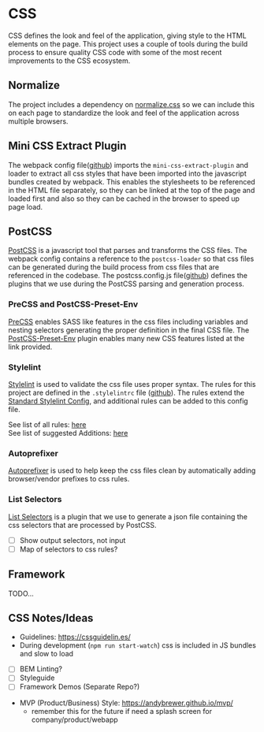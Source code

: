 # CSS
CSS defines the look and feel of the application, giving style to the HTML elements on the page. This project
uses a couple of tools during the build process to ensure quality CSS code with some of the most recent improvements to the CSS ecosystem.

## Normalize
The project includes a dependency on [normalize.css](http://necolas.github.io/normalize.css/) so we can include
this on each page to standardize the look and feel of the application across multiple browsers.

## Mini CSS Extract Plugin
The webpack config file([github](https://github.com/devlinjunker/template.webpack.fend/blob/master/webpack.config.js))
imports the `mini-css-extract-plugin` and loader to extract all css styles that have been imported into the
javascript bundles created by webpack. This enables the stylesheets to be referenced in the HTML file
separately, so they can be linked at the top of the page and loaded first and also so they can be cached in
the browser to speed up page load.

## PostCSS
[PostCSS](https://postcss.org/) is a javascript tool that parses and transforms the CSS files. The webpack
config contains a reference to the `postcss-loader` so that css files can be generated during the
build process from css files that are referenced in the codebase. The postcss.config.js file([github](https://github.com/devlinjunker/template.webpack.fend/blob/master/postcss.config.js))
defines the plugins that we use during the PostCSS parsing and generation process.

### PreCSS and PostCSS-Preset-Env
[PreCSS](https://github.com/jonathantneal/precss) enables SASS like features in the css files including variables
and nesting selectors generating the proper definition in the final CSS file.
The [PostCSS-Preset-Env](https://preset-env.cssdb.org/features) plugin enables many new CSS features listed at
the link provided.

### Stylelint
[Stylelint](https://stylelint.io) is used to validate the css file uses proper syntax. The rules for this project
are defined in the `.stylelintrc` file ([github]()). The rules extend the
[Standard Stylelint Config](https://github.com/stylelint/stylelint-config-standard),
and additional rules can be added to this config file.

See list of all rules: [here](https://stylelint.io/user-guide/rules/list)  
See list of suggested Additions: [here](https://github.com/stylelint/stylelint-config-standard#suggested-additions)

### Autoprefixer
[Autoprefixer](https://github.com/postcss/autoprefixer) is used to help keep the css files clean by automatically
adding browser/vendor prefixes to css rules.

### List Selectors
[List Selectors](https://github.com/davidtheclark/list-selectors) is a plugin that we use to generate a
json file containing the css selectors that are processed by PostCSS.
 - [ ] Show output selectors, not input
 - [ ] Map of selectors to css rules?

## Framework
TODO...

## CSS Notes/Ideas
 - Guidelines: https://cssguidelin.es/
 - During development (`npm run start-watch`) css is included in JS bundles and slow to load
 - [ ] BEM Linting?
 - [ ] Styleguide
 - [ ] Framework Demos (Separate Repo?)
 - MVP (Product/Business) Style: https://andybrewer.github.io/mvp/
   - remember this for the future if need a splash screen for company/product/webapp

